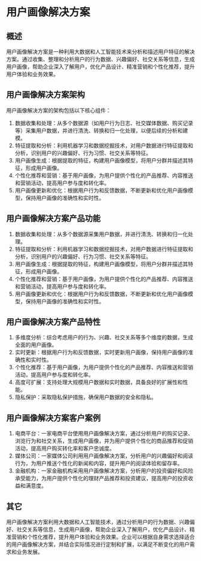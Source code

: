 # 用户画像解决方案

## 概述

用户画像解决方案是一种利用大数据和人工智能技术来分析和描述用户特征的解决方案。通过收集、整理和分析用户的行为数据、兴趣偏好、社交关系等信息，生成用户画像，帮助企业深入了解用户，优化产品设计、精准营销和个性化推荐，提升用户体验和业务效果。

## 用户画像解决方案架构

用户画像解决方案的架构包括以下核心组件：

1. 数据收集和处理：从多个数据源（如用户行为日志、社交媒体数据、购买记录等）采集用户数据，并进行清洗、转换和归一化处理，以便后续的分析和建模。
2. 特征提取和分析：利用机器学习和数据挖掘技术，对用户数据进行特征提取和分析，识别用户的兴趣偏好、行为习惯、社交关系等特征。
3. 用户画像生成：根据提取的特征，构建用户画像模型，将用户分群并描述其特征，形成用户画像。
4. 个性化推荐和营销：基于用户画像，为用户提供个性化的产品推荐、内容推送和营销活动，提高用户参与度和转化率。
5. 用户画像更新和优化：根据用户行为和反馈数据，不断更新和优化用户画像模型，保持用户画像的准确性和实时性。

## 用户画像解决方案产品功能

1. 数据收集和处理：从多个数据源采集用户数据，并进行清洗、转换和归一化处理。
2. 特征提取和分析：利用机器学习和数据挖掘技术，对用户数据进行特征提取和分析，识别用户的兴趣偏好、行为习惯、社交关系等特征。
3. 用户画像生成：根据提取的特征，构建用户画像模型，将用户分群并描述其特征，形成用户画像。
4. 个性化推荐和营销：基于用户画像，为用户提供个性化的产品推荐、内容推送和营销活动，提高用户参与度和转化率。
5. 用户画像更新和优化：根据用户行为和反馈数据，不断更新和优化用户画像模型，保持用户画像的准确性和实时性。

## 用户画像解决方案产品特性

1. 多维度分析：综合考虑用户的行为、兴趣、社交关系等多个维度的数据，生成全面的用户画像。
2. 实时更新：根据用户行为和反馈数据，实时更新用户画像，保持用户画像的准确性和实时性。
3. 个性化推荐：基于用户画像，为用户提供个性化的产品推荐、内容推送和营销活动，提高用户参与度和转化率。
4. 高度可扩展：支持处理大规模用户数据和实时数据，具备良好的扩展性和性能。
5. 隐私保护：采取隐私保护措施，确保用户数据的安全和隐私。

## 用户画像解决方案客户案例

1. 电商平台：一家电商平台使用用户画像解决方案，通过分析用户的购买记录、浏览行为和社交关系，生成用户画像，并为用户提供个性化的商品推荐和促销活动，提高用户购买转化率和客户忠诚度。
2. 媒体公司：一家媒体公司利用用户画像解决方案，分析用户的兴趣偏好和阅读行为，为用户推送个性化的新闻和内容，提升用户的阅读体验和留存率。
3. 金融机构：一家金融机构采用用户画像解决方案，分析用户的投资偏好和风险承受能力，为用户提供个性化的理财产品推荐和投资建议，提高用户的投资收益和满意度。

## 其它

用户画像解决方案利用大数据和人工智能技术，通过分析用户的行为数据、兴趣偏好、社交关系等信息，生成用户画像，帮助企业深入了解用户，优化产品设计、精准营销和个性化推荐，提升用户体验和业务效果。企业可以根据自身需求选择适合的用户画像解决方案，并结合实际情况进行定制和扩展，以满足不断变化的用户需求和业务发展。